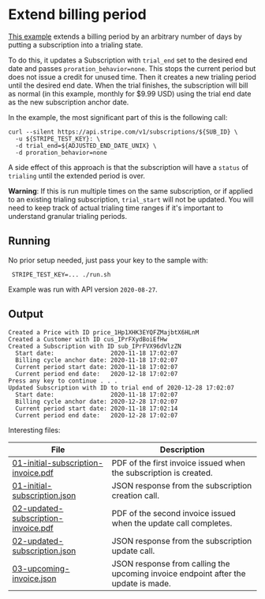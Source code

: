 # Extend billing period

[This example](./run.sh) extends a billing period by an arbitrary number of
days by putting a subscription into a trialing state.

To do this, it updates a Subscription with `trial_end` set to the desired
end date and passes `proration_behavior=none`.  This stops the current period
but does not issue a credit for unused time.  Then it creates a new trialing
period until the desired end date.  When the trial finishes, the subscription
will bill as normal (in this example, monthly for $9.99 USD) using the trial
end date as the new subscription anchor date.

In the example, the most significant part of this is the following call:
```
curl --silent https://api.stripe.com/v1/subscriptions/${SUB_ID} \
  -u ${STRIPE_TEST_KEY}: \
  -d trial_end=${ADJUSTED_END_DATE_UNIX} \
  -d proration_behavior=none
```

A side effect of this approach is that the subscription will have a `status`
of `trialing` until the extended period is over.

**Warning**: If this is run multiple times on the same subscription, or if
applied to an existing trialing subscription, `trial_start` will not be
updated.  You will need to keep track of actual trialing time ranges if it's
important to understand granular trialing periods.

## Running
No prior setup needed, just pass your key to the sample with:

```
 STRIPE_TEST_KEY=... ./run.sh
```

Example was run with API version `2020-08-27`.

## Output
```
Created a Price with ID price_1Hp1XHK3EYQFZMajbtX6HLnM
Created a Customer with ID cus_IPrFXydBoiEfHw
Created a Subscription with ID sub_IPrFVX96dVlzZN
  Start date:                2020-11-18 17:02:07
  Billing cycle anchor date: 2020-11-18 17:02:07
  Current period start date: 2020-11-18 17:02:07
  Current period end date:   2020-12-18 17:02:07
Press any key to continue . . .
Updated Subscription with ID to trial end of 2020-12-28 17:02:07
  Start date:                2020-11-18 17:02:07
  Billing cycle anchor date: 2020-12-28 17:02:07
  Current period start date: 2020-11-18 17:02:14
  Current period end date:   2020-12-28 17:02:07
```

Interesting files:

| File                                                                         | Description                                                                        |
|------------------------------------------------------------------------------|------------------------------------------------------------------------------------|
| [01-initial-subscription-invoice.pdf](./01-initial-subscription-invoice.pdf) | PDF of the first invoice issued when the subscription is created.                  |
| [01-initial-subscription.json](./01-initial-subscription.json)               | JSON response from the subscription creation call.                                 |
| [02-updated-subscription-invoice.pdf](./02-updated-subscription-invoice.pdf) | PDF of the second invoice issued when the update call completes.                   |
| [02-updated-subscription.json](./02-updated-subscription.json)               | JSON response from the subscription update call.                                   |
| [03-upcoming-invoice.json](./03-upcoming-invoice.json)                       | JSON response from calling the upcoming invoice endpoint after the update is made. |
